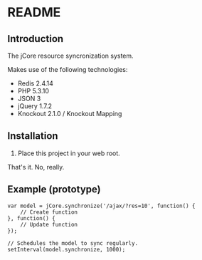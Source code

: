 README
======

Introduction
------------

The jCore resource syncronization system.

Makes use of the following technologies:
* Redis 2.4.14
* PHP 5.3.10
* JSON 3
* jQuery 1.7.2
* Knockout 2.1.0 / Knockout Mapping

Installation
------------

1. Place this project in your web root.

That's it. No, really. 

Example (prototype)
-------------------

	var model = jCore.synchronize('/ajax/?res=10', function() {
		// Create function
	}, function() {
		// Update function
	});

	// Schedules the model to sync regularly.
	setInterval(model.synchronize, 1000);

